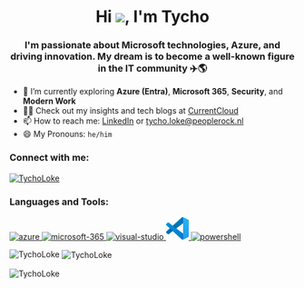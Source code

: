 <h1 align="center">Hi <img src="https://media.giphy.com/media/hvRJCLFzcasrR4ia7z/giphy.gif" width="28">, I'm Tycho</h1>
<h3 align="center">I'm passionate about Microsoft technologies, Azure, and driving innovation. My dream is to become a well-known figure in the IT community ✈️🌎</h3>

- 🌱 I’m currently exploring **Azure (Entra)**, **Microsoft 365**, **Security**, and **Modern Work**
- 👨‍💻 Check out my insights and tech blogs at [CurrentCloud](https://currentcloud.net)
- 📫 How to reach me: [LinkedIn](https://linkedin.com/in/tycholoke) or tycho.loke@peoplerock.nl
- 😄 My Pronouns: `he/him`

<h3 align="left">Connect with me:</h3>
<p align="left">
<a href="https://linkedin.com/in/tycholoke" target="blank"><img align="center" src="https://raw.githubusercontent.com/rahuldkjain/github-profile-readme-generator/master/src/images/icons/Social/linked-in-alt.svg" alt="TychoLoke" height="30" width="40" /></a></p>

<h3 align="left">Languages and Tools:</h3>
<p align="left">
<a href="https://azure.microsoft.com" target="_blank"> <img src="https://azure.microsoft.com/svghandler/azure/" alt="azure" width="40" height="40"/> </a>
<a href="https://www.microsoft.com/en-us/microsoft-365" target="_blank"> <img src="https://www.microsoft.com/favicon.ico" alt="microsoft-365" width="40" height="40"/> </a>
<a href="https://visualstudio.microsoft.com/" target="_blank"> <img src="https://visualstudio.microsoft.com/wp-content/uploads/2019/06/BrandVisualStudioWin2019-3.svg" alt="visual-studio" width="40" height="40"/> </a>
<a href="https://code.visualstudio.com/" target="_blank"> <img src="https://raw.githubusercontent.com/github/explore/80688e429a7d4ef2fca1e82350fe8e3517d3494d/topics/visual-studio-code/visual-studio-code.png" alt="visual-studio-code" width="40" height="40"/> </a>
<a href="https://www.powershellgallery.com/" target="_blank"> <img src="https://upload.wikimedia.org/wikipedia/commons/2/2f/PowerShell_5.0_icon.png" alt="powershell" width="40" height="40"/> </a>
</p>

<p><img align="left" src="https://github-readme-stats.vercel.app/api/top-langs?username=TychoLoke&show_icons=true&theme=radical&locale=en&layout=compact" alt="TychoLoke" /></p>

<p>&nbsp;<img align="center" src="https://github-readme-stats.vercel.app/api?username=TychoLoke&show_icons=true&theme=radical&locale=en" alt="TychoLoke" /></p>

<p><img align="center" src="https://github-readme-streak-stats.herokuapp.com/?user=TychoLoke&theme=highcontrast" alt="TychoLoke" /></p>
